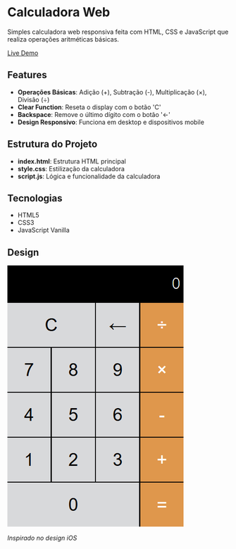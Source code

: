 # Calculadora Web

Simples calculadora web responsiva feita com HTML, CSS e JavaScript que realiza operações aritméticas básicas.

[Live Demo](https://paulorj21.github.io/calculadora/)

## Features

- **Operações Básicas**: Adição (+), Subtração (-), Multiplicação (×), Divisão (÷)
- **Clear Function**: Reseta o display com o botão 'C'
- **Backspace**: Remove o último dígito com o botão '←'
- **Design Responsivo**: Funciona em desktop e dispositivos mobile

## Estrutura do Projeto

- **index.html**: Estrutura HTML principal
- **style.css**: Estilização da calculadora
- **script.js**: Lógica e funcionalidade da calculadora

## Tecnologias
- HTML5
- CSS3
- JavaScript Vanilla

## Design
![Calculator Screenshot](./design-calculadora.png)

*Inspirado no design iOS*
